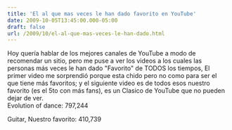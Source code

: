 ```yaml
---
title: 'El al que mas veces le han dado favorito en YouTube'
date: 2009-10-05T13:45:00.000-05:00
draft: false
url: /2009/10/el-al-que-mas-veces-le-han-dado.html
---
```


Hoy quería hablar de los mejores canales de YouTube a modo de recomendar un sitio, pero me puse a ver los videos a los cuales las personas más veces le han dado "Favorito" de TODOS los tiempos, El primer video me sorprendió porque esta chido pero no como para ser el que tiene más favoritos; y el siguiente video es de todos esos nuestro favorito (es el 5to con más fans), es un Clasico de YouTube que no pueden dejar de ver.  
Evolution of dance: 797,244  
  
  
  
Guitar, Nuestro favorito: 410,739